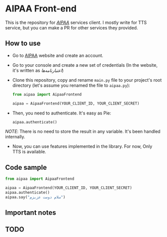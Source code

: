 # AIPAA Front-end

This is the repository for _[AIPAA](https://aipaa.ir)_ services client. I mostly write for TTS service, but you can make a PR for other services they provided.

## How to use

- Go to [AIPAA](https://aipaa.ir) website and create an account.
- Go to your console and create a new set of credentials (In the website, it's written as _اعتبارنامه‌ها_)
- Clone this repository, copy and rename `main.py` file to your project's root directory (let's assume you renamed the file to `aipaa.py`):

    ```python
    from aipaa import AipaaFrontend

    aipaa = AipaaFrontend(YOUR_CLIENT_ID, YOUR_CLIENT_SECRET)
    ```
- Then, you need to authenticate. It's easy as Pie:

    ```python
    aipaa.authenticate()
    ```

_NOTE_: There is no need to store the result in any variable. It's been handled internally. 

- Now, you can use features implemented in the library. For now, Only TTS is available.

## Code sample

```python
from aipaa import AipaaFrontend

aipaa = AipaaFrontend(YOUR_CLIENT_ID, YOUR_CLIENT_SECRET)
aipaa.authenticate()
aipaa.say("سلام دوست عزیزم")
```

## Important notes

## TODO